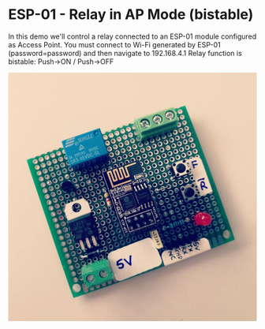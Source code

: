 # ESP-01 - Relay in AP Mode (bistable)

In this demo we'll control a relay connected to an ESP-01 module configured as Access Point.
You must connect to Wi-Fi generated by ESP-01 (password=password) and then navigate to 192.168.4.1
Relay function is bistable: Push->ON / Push->OFF

![ESP01_relay](/AP_Relay_Bistable/relay_esp8266.jpg)
